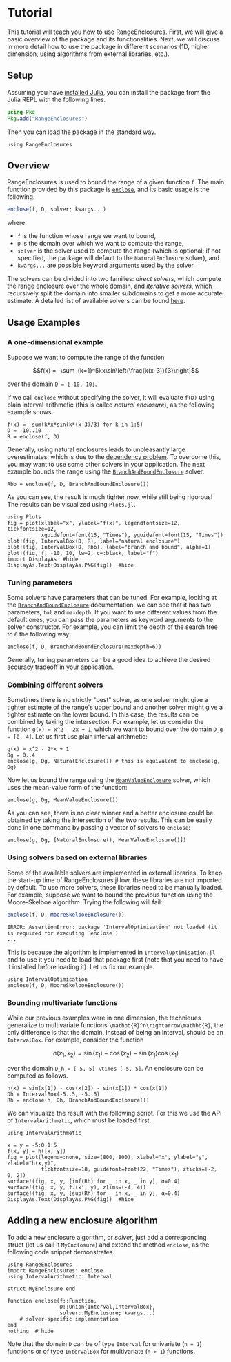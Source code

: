 # Tutorial

This tutorial will teach you how to use RangeEnclosures. First, we will give a basic overview of the package and its functionalities. Next, we will discuss in more detail how to use the package in different scenarios (1D, higher dimension, using algorithms from external libraries, etc.).

## Setup

Assuming you have [installed Julia](https://julialang.org/downloads/), you can install the package from the Julia REPL with the following lines.

```julia
using Pkg
Pkg.add("RangeEnclosures")
```

Then you can load the package in the standard way.

```@example tutorial
using RangeEnclosures
```

## Overview

RangeEnclosures is used to bound the range of a given function `f`. The main function provided by this package is [`enclose`](@ref), and its basic usage is the following.

```julia
enclose(f, D, solver; kwargs...)
```

where

- `f` is the function whose range we want to bound,
- `D` is the domain over which we want to compute the range,
- `solver` is the solver used to compute the range (which is optional; if not specified, the package will default to the `NaturalEnclosure` solver), and
- `kwargs...` are possible keyword arguments used by the solver.

The solvers can be divided into two families: *direct solvers*, which compute the range enclosure over the whole domain, and *iterative solvers*, which recursively split the domain into smaller subdomains to get a more accurate estimate. A detailed list of available solvers can be found [here](lib/types.md).

## Usage Examples

### A one-dimensional example

Suppose we want to compute the range of the function

```math
f(x) = -\sum_{k=1}^5kx\sin\left(\frac{k(x-3)}{3}\right)
```

over the domain ``D = [-10, 10]``.

If we call `enclose` without specifying the solver, it will evaluate ``f(D)`` using plain interval arithmetic (this is called *natural enclosure*), as the following example shows.

```@example tutorial
f(x) = -sum(k*x*sin(k*(x-3)/3) for k in 1:5)
D = -10..10
R = enclose(f, D)
```

Generally, using natural enclosures leads to unpleasantly large overestimates, which is due to the [dependency problem](https://en.wikipedia.org/wiki/Interval_arithmetic#Dependency_problem). To overcome this, you may want to use some other solvers in your application. The next example bounds the range using the [`BranchAndBoundEnclosure`](@ref) solver.

```@example tutorial
Rbb = enclose(f, D, BranchAndBoundEnclosure())
```

As you can see, the result is much tighter now, while still being rigorous! The results can be visualized using `Plots.jl`.

```@example tutorial
using Plots
fig = plot(xlabel="x", ylabel="f(x)", legendfontsize=12, tickfontsize=12,
           xguidefont=font(15, "Times"), yguidefont=font(15, "Times"))
plot!(fig, IntervalBox(D, R), label="natural enclosure")
plot!(fig, IntervalBox(D, Rbb), label="branch and bound", alpha=1)
plot!(fig, f, -10, 10, lw=2, c=:black, label="f")
import DisplayAs  #hide
DisplayAs.Text(DisplayAs.PNG(fig))  #hide
```

### Tuning parameters

Some solvers have parameters that can be tuned. For example, looking at the [`BranchAndBoundEnclosure`](@ref) documentation, we can see that it has two parameters, `tol` and `maxdepth`.
If you want to use different values from the default ones, you can pass the parameters as keyword arguments to the solver constructor. For example, you can limit the depth of the search tree to `6` the following way:

```@example tutorial
enclose(f, D, BranchAndBoundEnclosure(maxdepth=6))
```

Generally, tuning parameters can be a good idea to achieve the desired accuracy tradeoff in your application.

### Combining different solvers

Sometimes there is no strictly "best" solver, as one solver might give a tighter estimate of the range's upper bound and another solver might give a tighter estimate on the lower bound. In this case, the results can
be combined by taking the intersection. For example, let us consider the function ``g(x) = x^2 - 2x + 1``, which we want to bound over the domain ``D_g = [0, 4]``. Let us first use plain interval arithmetic:

```@example tutorial
g(x) = x^2 - 2*x + 1
Dg = 0..4
enclose(g, Dg, NaturalEnclosure()) # this is equivalent to enclose(g, Dg)
```

Now let us bound the range using the [`MeanValueEnclosure`](@ref) solver, which uses the mean-value form of the function:

```@example tutorial
enclose(g, Dg, MeanValueEnclosure())
```

As you can see, there is no clear winner and a better enclosure could be obtained by taking the intersection of the two results. This can be easily done in one command by passing a vector of solvers to `enclose`:

```@example tutorial
enclose(g, Dg, [NaturalEnclosure(), MeanValueEnclosure()])
```

### Using solvers based on external libraries

Some of the available solvers are implemented in external libraries. To keep the start-up time of RangeEnclosures.jl low, these libraries
are not imported by default. To use more solvers, these libraries need to be manually loaded. For example, suppose we want to bound the previous function using the Moore-Skelboe algorithm. Trying the following will fail:

```julia
enclose(f, D, MooreSkelboeEnclosure())
```

```
ERROR: AssertionError: package 'IntervalOptimisation' not loaded (it is required for executing `enclose`)
...
```

This is because the algorithm is implemented in [`IntervalOptimisation.jl`](https://github.com/JuliaIntervals/IntervalOptimisation.jl) and to use it you need to load that package first (note that you need to have it installed before loading it). Let us fix our example.

```@example tutorial
using IntervalOptimisation
enclose(f, D, MooreSkelboeEnclosure())
```

### Bounding multivariate functions

While our previous examples were in one dimension, the techniques generalize to multivariate functions ``\mathbb{R}^n\rightarrow\mathbb{R}``, the only difference is that the domain, instead of being an interval, should be an `IntervalBox`. For example, consider the function

```math
h(x_1, x_2) = \sin(x_1) - \cos(x_2) - \sin(x_1)\cos(x_1)
```

over the domain ``D_h = [-5, 5] \times [-5, 5]``. An enclosure can be computed as follows.

```@example tutorial
h(x) = sin(x[1]) - cos(x[2]) - sin(x[1]) * cos(x[1])
Dh = IntervalBox(-5..5, -5..5)
Rh = enclose(h, Dh, BranchAndBoundEnclosure())
```

We can visualize the result with the following script.
For this we use the API of `IntervalArithmetic`, which must be loaded first.

```@example tutorial
using IntervalArithmetic

x = y = -5:0.1:5
f(x, y) = h([x, y])
fig = plot(legend=:none, size=(800, 800), xlabel="x", ylabel="y", zlabel="h(x,y)",
           tickfontsize=18, guidefont=font(22, "Times"), zticks=[-2, 0, 2])
surface!(fig, x, y, [inf(Rh) for _ in x, _ in y], α=0.4)
surface!(fig, x, y, f.(x', y), zlims=(-4, 4))
surface!(fig, x, y, [sup(Rh) for _ in x, _ in y], α=0.4)
DisplayAs.Text(DisplayAs.PNG(fig))  #hide
```
## Adding a new enclosure algorithm

To add a new enclosure algorithm, or *solver*, just add a corresponding struct (let us call it `MyEnclosure`) and extend the method `enclose`, as the following code snippet demonstrates.

```@example
using RangeEnclosures
import RangeEnclosures: enclose
using IntervalArithmetic: Interval

struct MyEnclosure end

function enclose(f::Function,
                 D::Union{Interval,IntervalBox},
                 solver::MyEnclosure; kwargs...)
    # solver-specific implementation
end
nothing  # hide
```

Note that the domain `D` can be of type `Interval` for univariate (``n = 1``) functions or of type `IntervalBox` for multivariate (``n > 1``) functions.
